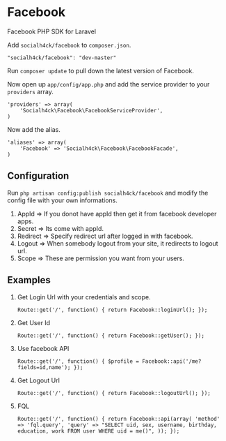 # Facebook

Facebook PHP SDK for Laravel

Add `socialh4ck/facebook` to `composer.json`.

    "socialh4ck/facebook": "dev-master"
    
Run `composer update` to pull down the latest version of Facebook.

Now open up `app/config/app.php` and add the service provider to your `providers` array.

    'providers' => array(
        'Socialh4ck\Facebook\FacebookServiceProvider',
    )

Now add the alias.

    'aliases' => array(
        'Facebook' => 'Socialh4ck\Facebook\FacebookFacade',
    )


## Configuration

Run `php artisan config:publish socialh4ck/facebook` and modify the config file with your own informations.

1. AppId => If you donot have appId then get it from facebook developer apps.
2. Secret => Its come with appId.
3. Redirect => Specify redirect url after logged in with facebook.
4. Logout => When somebody logout from your site, it redirects to logout url.
5. Scope => These are permission you want from your users.


## Examples

1. Get Login Url with your credentials and scope.

    `Route::get('/', function()
    {
    	return Facebook::loginUrl();
    });`

2. Get User Id

    `Route::get('/', function()
    {
    	return Facebook::getUser();
    });`

3. Use facebook API

    `Route::get('/', function()
    {
    	$profile = Facebook::api('/me?fields=id,name');
    });`
    
4. Get Logout Url

    `Route::get('/', function()
    {
    	return Facebook::logoutUrl();
    });`
    
5. FQL

    `Route::get('/', function()
    {
    	return Facebook::api(array(
            'method' => 'fql.query',
            'query' => "SELECT uid, sex, username, birthday, education, work FROM user WHERE uid = me()",
        ));
    });`
